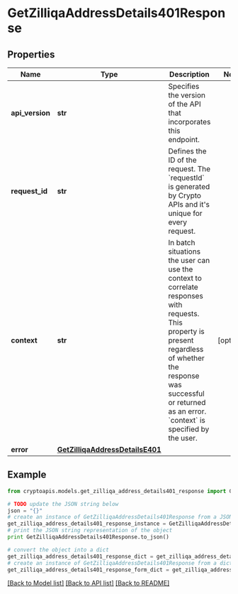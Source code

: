# GetZilliqaAddressDetails401Response


## Properties
Name | Type | Description | Notes
------------ | ------------- | ------------- | -------------
**api_version** | **str** | Specifies the version of the API that incorporates this endpoint. | 
**request_id** | **str** | Defines the ID of the request. The &#x60;requestId&#x60; is generated by Crypto APIs and it&#39;s unique for every request. | 
**context** | **str** | In batch situations the user can use the context to correlate responses with requests. This property is present regardless of whether the response was successful or returned as an error. &#x60;context&#x60; is specified by the user. | [optional] 
**error** | [**GetZilliqaAddressDetailsE401**](GetZilliqaAddressDetailsE401.md) |  | 

## Example

```python
from cryptoapis.models.get_zilliqa_address_details401_response import GetZilliqaAddressDetails401Response

# TODO update the JSON string below
json = "{}"
# create an instance of GetZilliqaAddressDetails401Response from a JSON string
get_zilliqa_address_details401_response_instance = GetZilliqaAddressDetails401Response.from_json(json)
# print the JSON string representation of the object
print GetZilliqaAddressDetails401Response.to_json()

# convert the object into a dict
get_zilliqa_address_details401_response_dict = get_zilliqa_address_details401_response_instance.to_dict()
# create an instance of GetZilliqaAddressDetails401Response from a dict
get_zilliqa_address_details401_response_form_dict = get_zilliqa_address_details401_response.from_dict(get_zilliqa_address_details401_response_dict)
```
[[Back to Model list]](../README.md#documentation-for-models) [[Back to API list]](../README.md#documentation-for-api-endpoints) [[Back to README]](../README.md)


